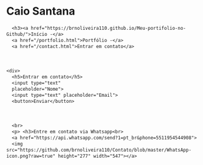 # Caio Santana

<html>
  <body>
    <div>
      
      <h3><a href="https://brnoliveira110.github.io/Meu-portifolio-no-Github/">Início -</a> 
      <a href="/portfolio.html">Portfólio -</a> 
      <a href="/contact.html">Entrar em contato</a>
     

    
    <div>
      <h5>Entrar em contato</h5>
      <input type="text"
      placeholder="Nome">
      <input type="text" placeholder="Email">
      <button>Enviar</button>
      
      
      
      <br>
      <p> <h3>Entre em contato via Whatsapp<br>
      <a href="https://api.whatsapp.com/send?1=pt_br&phone=5511954544908">
      <img src="https://github.com/brnoliveira110/Contato/blob/master/WhatsApp-icon.png?raw=true" height="277" width="547"></a>
      
      
      

